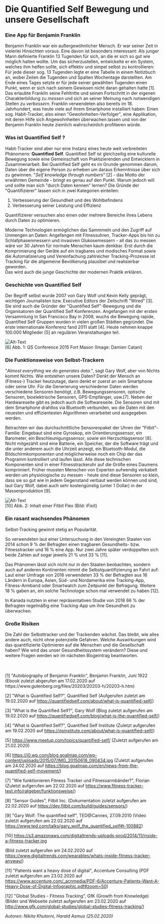 # Die Quantified Self Bewegung und unsere Gesellschaft 

### Eine App für Benjamin Franklin

Benjamin Franklin war ein außergewöhnlicher Mensch. 
Er war seiner Zeit in vielerlei Hinsichten voraus. 
Eine davon ist besonders interessant: 
Als junger Mann definierte Franklin 13 Tugenden für sich, an die er sich so gut wie möglich halten wollte. 
Um das sicherzustellen, entwickelte er ein System, welches ihm helfen sollte, sich effektiv und simpel selbst zu kontrollieren: 
Für jede dieser sog. 13 Tugenden legte er eine Tabelle in einem Notizbuch an, wobei Zeilen die Tugenden und Spalten Wochentage darstellten. 
Am Ende eines Tages setzte er für jede seiner gewählten Tugenden einen Punkt, wenn er sich nach seinem Gewissen nicht daran gehalten hatte [1].  
Das erlaubte Franklin seine Fehltritte und seinen Fortschritt in der eigenen Charakterbildung zu _messen_ und sich an seiner Meinung nach notwendigen Stellen zu _verbessern_.
Franklin verwendeten also bereits im 18. Jahrhundert, was heute viele auf ihrem Smartphone installiert haben: 
Einen sog. Habit-Tracker, also einen "Gewohnheiten-Verfolger", eine Applikation, mit deren Hilfe sich Angewohnheiten überwachen lassen und von der Benjamin Franklin heute ziemlich wahrscheinlich profitieren würde.


### Was ist Quantified Self ?

Habit-Tracker sind aber nur eine Instanz eines heute weit verbreiteten Phänomens: __Quantified Self__.
Quantified Self ist gleichzeitig eine kulturelle Bewegung sowie eine Gemeinschaft von Praktizierenden und Entwicklern in Zusammenarbeit. 
Bei Quantified Self geht es im Grunde genommen darum, Daten über die eigene Person zu erheben um daraus Erkenntnisse über sich zu gewinnen. 
"_Self knowledge through numbers_" [2] - das Motto der erwähnten Gemeinde - bringt es genau auf den Punkt. 
Warum jedoch will und sollte man sich "durch Daten kennen" lernen? 
Die Gründe der "Quantifizierer" lassen sich in zwei Kategorien einteilen: 

1. Verbesserung der Gesundheit und des Wohlbefindens 
2. Verbesserung seiner Leistung und Effizienz

Quantifizierer versuchen also einen oder mehrere Bereiche ihres Lebens durch Daten zu optimieren.  

Moderne Technologien ermöglichen das Sammmeln und den Zugriff auf Unmengen an Daten: Angefangen mit Fitnessuhren, Tracker-Apps bis hin zu Schlafphasenmessern und invasiven Glukosemessern - all das zu messen wäre vor 30 Jahren für normale Menschen kaum denkbar. 
Erst durch die Komprimierung der Geräte auf ein tragbares und modisches Format sowie die Automatisierung und Vereinfachung zahlreicher Tracking-Prozesse ist Tracking für die allgemeine Bevölkerung plausibel und realisierbar geworden.  
Das wird auch die junge Geschichte der modernen Praktik erklären.


### Geschichte von Quantified Self 

Der Begriff selbst wurde 2007 von Gary Wolf und Kevin Kelly geprägt, wichtigen Journalisten bzw. Executive Editors der Zeitschrift "Wired" [3]. 
Sie sind auch die Gründer der "Quantified Self"-Bewegung und die Organisatoren der Quantified Self Konferenzen. 
Angefangen mit der ersten Versammlung in San Francisco Bay in 2008, wuchs die Bewegung rapide, Quantified Self Gruppen wurden in vielen großen Städten gegründet. 
Die erste internationale Konferenz fand 2011 statt [4]. 
Heute nehmen knappe 100.000 Mitglieder [5] an regulären Veranstaltungen teil.

[Bild 1]: https://i0.wp.com/blog.goalmap.com/wp-content/uploads/2015/07/IMG_20150618_090434.jpg?resize=850%2C478 "QS Conference 2015 Fort Mason (Image: Damien Catani)"
![Alt-Text][Bild 1]
<br /> [6] Abb. 1: QS Conference 2015 Fort Mason (Image: Damien Catani)

### Die Funktionsweise von Selbst-Trackern

"_Almost everything we do generates data._", sagt Gary Wolf, aber von Nichts kommt Nichts. 
Wie entstehen unsere Daten? 
Denkt der Mensch an (Fitness-) Tracker heutzutage, dann denkt er zuerst an sein Smartphone oder seine Uhr. 
Für die Generierung verschiedener Daten werden verschiedene Sensoren benötigt, z.B. Bewegungssensoren, optische Sensoren, bioelektrische Sensoren, GPS-Empfänger, usw.[7]. 
Neben der Hardwareseite gibt es jedoch auch die Softwareseite. 
Die Sensoren sind mit dem Smartphone drahtlos via Bluetooth verbunden, wo die Daten mit den neuesten und effizientesten Algorithmen verarbeitet und ausgegeben werden. 

Betrachten wir das durchschnittliche Sensorenpaket der Uhren der "Fitbit"-Familie: 
Eingebaut sind eine Gyroskop, ein Orientierungssensor, ein Barometer, ein Beschleunigungssensor, sowie ein Herzschlagsensor [8]. 
Nicht mitgezählt sind eine Batterie, ein Speicher, der die Software trägt und die unter anderem auch die Uhrzeit anzeigt, ein Bluetooth-Modul, die Bildschirmkomponenten und möglicherweise noch ein Chip der das Programm kontrolliert und laufen lässt. 
Alle diese technischen Komponenten sind in einer Fitnesstrackeruhr auf die Größe eines Daumens komprimiert.
Früher mussten Menschen von Experten aufwendig verkabelt werden um physiologische zu messen - heute sind diese Sensoren so klein, dass sie so gut wie in jedem Gegenstand verbaut werden können und sind, laut Gary Wolf, dabei auch sehr kostengünstig (unter 1 Dollar) in der Massenproduktion [9].

[Bild 2]: https://s3.amazonaws.com/digitaltrends-uploads-prod/2014/11/inside-a-fitness-tracker.jpg  "Fitbit Flex (Image: iFixit)"
![Alt-Text][Bild 2]
<br />[10] Abb. 2: Inhalt einer Fitbit Flex (Bild: iFixit)

### Ein rasant wachsendes Phänomen

Selbst-Tracking gewinnt stetig an Popularität. 

So verwendeten laut einer Untersuchung in den Vereingten Staaten von 2014 schon 9 % der Befragten einen tragbaren Gesundheits- bzw. Fitnesstracker und 16 % eine App. 
Nur zwei Jahre später verdoppelten sich beide Zahlen auf sogar jeweils 21 % und 33 % [11].

Das Phänomen lässt sich nicht nur in den Staaten beobachten, sondern auch auf anderen Kontinenten nimmt die Selbstquantifizierung an Fahrt auf: 
Laut einer Umfrage von 2016 verwendeten 33 % der Befragten aus 16 Ländern in Europa, Asien, Süd- und Nordamerika eine Tracking-App, Fitness-Armband oder Smartwatch zum Zeitpunkt der Befragung. 
Weitere 18 % gaben an, ein solche Technologie schon mal verwendet zu haben [12]. 

In Kanada nutzten in einer repräsentativen Studie von 2018 66 % der Befragten regelmäßig eine Tracking-App um ihre Gesundheit zu überwachen.  


### Große Risiken 

Die Zahl der Selbsttracker und der Trackenden wächst. 
Das bleibt, wie alles andere auch, nicht ohne potenzielle Gefahren. 
Welche Auswirkungen wird das quantifizierte Optimieren auf die Menschen und die Gesellschaft haben? 
Wie wird das unser Gesundheitssystem verändern? 
Diese und weitere Fragen werden wir im nächsten Blogeintrag beantworten.

<br>
<br>
[1] "Autobiography of Benjamin Franklin", Benjamin Franklin, Juni 1922 (Ebook zuletzt abgerufen am 17.02.2020 auf https://www.gutenberg.org/files/20203/20203-h/20203-h.htm)

[2] "What is Quantified Self?", Quantified Self (Aufgerufen zuletzt am 19.02.2020 auf https://quantifiedself.com/about/what-is-quantified-self/)

[3] "What is the Quantified Self?", Gary Wolf (Blog zuletzt aufgerufen am 19.02.2020 auf https://quantifiedself.com/blog/what-is-the-quantified-self/)

[4] "What is Quantified Self?", Quantified Self Institute (Zuletzt aufgerufen am 19.02.2020 auf https://qsinstitute.com/about/what-is-quantified-self/)

[5] https://www.meetup.com/topics/quantified-self/ (Zuletzt aufgerufen am 21.02.2020)

[6] https://i0.wp.com/blog.goalmap.com/wp-content/uploads/2015/07/IMG_20150618_090434.jpg
(Zuletzt aufgerufen am 24.02.2020 auf https://blog.goalmap.com/en/news-from-the-quantified-self-movement/)

[7] "Wie funktionieren Fitness Tracker und Fitnessarmbänder?", Florian (Zuletzt aufgerufen am 22.02.2020 auf https://www.fitness-tracker-test.info/ratgeber/funktionsweise/)

[8] "Sensor Guides", Fitbit Inc. (Dokumentation zuletzt aufgerufen am 22.02.2020 auf https://dev.fitbit.com/build/guides/sensors/)

[9] "Gary Wolf: The quantified self", TED@Cannes, 27.09.2010 (Video zuletzt aufgerufen am 22.02.2020 auf https://www.ted.com/talks/gary_wolf_the_quantified_self#t-100882)

[10] https://s3.amazonaws.com/digitaltrends-uploads-prod/2014/11/inside-a-fitness-tracker.jpg 

(Bild zuletzt aufgerufen am 24.02.2020 auf https://www.digitaltrends.com/wearables/whats-inside-fitness-tracker-anyway/)

[11] "Patients want a heavy dose of digital", Accenture Consulting (PDF zuletzt aufgerufen am 23.02.2020 auf https://www.accenture.com/_acnmedia/PDF-6/Accenture-Patients-Want-A-Heavy-Dose-of-Digital-Infographic.pdf#zoom=50)

[12] "Global Studies - Fitness Tracking", GfK (Growth from Knowledge) (Bilder und Webseite zuletzt aufgerufen am 23.02.2020 auf http://www.gfk.com/global-studies/global-studies-fitness-tracking/)

_Autoren: Nikita Khutorni, Harald Asmus (25.02.2020)_
